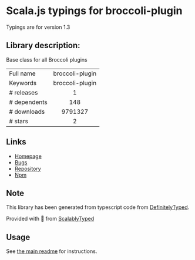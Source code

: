
# Scala.js typings for broccoli-plugin

Typings are for version 1.3

## Library description:
Base class for all Broccoli plugins

|                    |                 |
| ------------------ | :-------------: |
| Full name          | broccoli-plugin |
| Keywords           | broccoli-plugin |
| # releases         | 1 |
| # dependents       | 148 |
| # downloads        | 9791327 |
| # stars            | 2 |

## Links
- [Homepage](https://github.com/broccolijs/broccoli-plugin#readme)
- [Bugs](https://github.com/broccolijs/broccoli-plugin/issues)
- [Repository](https://github.com/broccolijs/broccoli-plugin)
- [Npm](https://www.npmjs.com/package/broccoli-plugin)
    


## Note
This library has been generated from typescript code from [DefinitelyTyped](https://definitelytyped.org).

Provided with :purple_heart: from [ScalablyTyped](https://github.com/oyvindberg/ScalablyTyped)

## Usage
See [the main readme](../../readme.md) for instructions.


